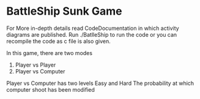 # BattleShip Sunk Game


For More in-depth details read CodeDocumentation in which activity diagrams are published.
Run ./BatlleShip to run the code or you can recompile the code as c file is also given.

In this game, there are two modes 
1) Player vs Player
2) Player vs Computer

Player vs Computer has two levels Easy and Hard
The probability at which computer shoot has been modified
